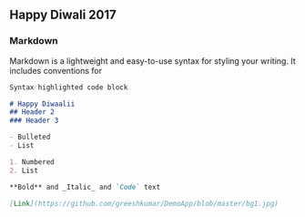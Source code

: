 ## Happy Diwali 2017

### Markdown

Markdown is a lightweight and easy-to-use syntax for styling your writing. It includes conventions for

```markdown
Syntax highlighted code block

# Happy Diwaalii
## Header 2
### Header 3

- Bulleted
- List

1. Numbered
2. List

**Bold** and _Italic_ and `Code` text

[Link](https://github.com/greeshkumar/DemoApp/blob/master/bg1.jpg)
```
